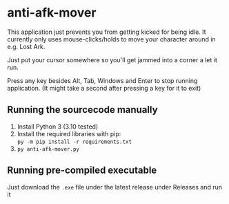 # anti-afk-mover  
This application just prevents you from getting kicked for being idle. It currently only uses mouse-clicks/holds to move your character around in e.g. Lost Ark.  
  
Just put your cursor somewhere so you'll get jammed into a corner a let it run.  

Press any key besides Alt, Tab, Windows and Enter to stop running application. (It might take a second after pressing a key for it to exit)

## Running the sourcecode manually
1. Install Python 3 (3.10 tested)
2. Install the required libraries with pip:  
   `py -m pip install -r requirements.txt`
3. `py anti-afk-mover.py`

## Running pre-compiled executable
Just download the `.exe` file under the latest release under Releases and run it